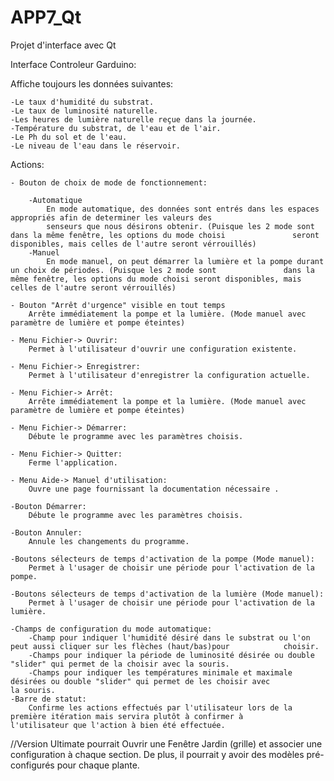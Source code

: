 # APP7_Qt
Projet d'interface avec Qt

Interface Controleur Garduino:

Affiche toujours les données suivantes:

	-Le taux d'humidité du substrat.
	-Le taux de luminosité naturelle.
	-Les heures de lumière naturelle reçue dans la journée.
	-Température du substrat, de l'eau et de l'air.
	-Le Ph du sol et de l'eau.
	-Le niveau de l'eau dans le réservoir.
	
	
Actions:

	- Bouton de choix de mode de fonctionnement:
	
		-Automatique
			En mode automatique, des données sont entrés dans les espaces appropriés afin de determiner les valeurs des 
			senseurs que nous désirons obtenir. (Puisque les 2 mode sont dans la même fenêtre, les options du mode choisi 				seront disponibles, mais celles de l'autre seront vérrouillés)
		-Manuel
			En mode manuel, on peut démarrer la lumière et la pompe durant un choix de périodes. (Puisque les 2 mode sont 				dans la même fenêtre, les options du mode choisi seront disponibles, mais celles de l'autre seront vérrouillés)
	
	- Bouton "Arrêt d'urgence" visible en tout temps
		Arrête immédiatement la pompe et la lumière. (Mode manuel avec paramètre de lumière et pompe éteintes)
	
	- Menu Fichier-> Ouvrir:
		Permet à l'utilisateur d'ouvrir une configuration existente.
		
	- Menu Fichier-> Enregistrer:
		Permet à l'utilisateur d'enregistrer la configuration actuelle.
		
	- Menu Fichier-> Arrêt:
		Arrête immédiatement la pompe et la lumière. (Mode manuel avec paramètre de lumière et pompe éteintes)
		
	- Menu Fichier-> Démarrer:
		Débute le programme avec les paramètres choisis.
		
	- Menu Fichier-> Quitter:
		Ferme l'application.
		
	- Menu Aide-> Manuel d'utilisation:
		Ouvre une page fournissant la documentation nécessaire .
		
	-Bouton Démarrer:
		Débute le programme avec les paramètres choisis.
		
	-Bouton Annuler:
		Annule les changements du programme.
		
	-Boutons sélecteurs de temps d'activation de la pompe (Mode manuel):
		Permet à l'usager de choisir une période pour l'activation de la pompe.		
	
	-Boutons sélecteurs de temps d'activation de la lumière (Mode manuel):
		Permet à l'usager de choisir une période pour l'activation de la lumière.
		
	-Champs de configuration du mode automatique:
		-Champ pour indiquer l'humidité désiré dans le substrat ou l'on peut aussi cliquer sur les flèches (haut/bas)pour 			 choisir.
		-Champs pour indiquer la période de luminosité désirée ou double "slider" qui permet de la choisir avec la souris.
		-Champs pour indiquer les températures minimale et maximale désirées ou double "slider" qui permet de les choisir avec 			 la souris.
	-Barre de statut:
		Confirme les actions effectués par l'utilisateur lors de la première itération mais servira plutôt à confirmer à 			l'utilisateur que l'action à bien été effectuée.
		



//Version Ultimate pourrait Ouvrir une Fenêtre Jardin (grille) et associer une configuration à chaque section. De plus, il pourrait y avoir des modèles pré-configurés pour chaque plante.
		
		
